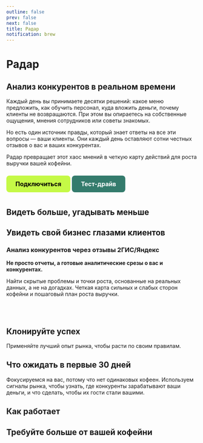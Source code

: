 ```yaml
---
outline: false
prev: false
next: false
title: Радар
notification: brew
---
```


# Радар

## Анализ конкурентов в реальном времени

Каждый день вы принимаете десятки решений: какое меню предложить, как обучить персонал, куда вложить деньги, почему клиенты не возвращаются. При этом вы опираетесь на собственные ощущения, мнения сотрудников или советы знакомых. 

Но есть один источник правды, который знает ответы на все эти вопросы — ваши клиенты. Они каждый день оставляют сотни честных отзывов о вас и ваших конкурентах. 

Радар превращает этот хаос мнений в четкую карту действий для роста выручки вашей кофейни.

<div class="button-group">
  <a href="/brew/reports" class="btn btn-primary" rel="noopener noreferrer"><strong>Подключиться</strong></a>
  <a href="/invest/sim" class="btn btn-secondary" rel="noopener noreferrer">Тест-драйв</a>
</div>

## Видеть больше, угадывать меньше

<RadarStrategyTabs />

## Увидеть свой бизнес глазами клиентов

### Анализ конкурентов через отзывы 2ГИС/Яндекс

**Не просто отчеты, а готовые аналитические срезы о вас и конкурентах.**

Найти скрытые проблемы и точки роста, основанные на реальных данных, а не на догадках. Четкая карта сильных и слабых сторон кофейни и пошаговый план роста выручки. 

<br><br>

<RadarReport />

## Клонируйте успех

Применяйте лучший опыт рынка, чтобы расти по своим правилам.

<BrandCards />

## Что ожидать в первые 30 дней

Фокусируемся на вас, потому что нет одинаковых кофеен. Используем сигналы рынка, чтобы узнать, где конкуренты зарабатывают ваши деньги, и что сделать, чтобы их гости стали вашими. 
<br>

<BrewFirst30Days />

## Как работает

<DialogsHowItWorks />

## Требуйте больше от вашей кофейни

<RadarForm />

<style>
/* --- СТИЛИ ДЛЯ ТАБЛИЦ --- */

/* Контейнер таблицы оборачиваем для скролла */
.radar-signals-table {
  overflow-x: auto;
  -webkit-overflow-scrolling: touch;
}

/* Общие правила для таблицы "Сигналы Радара" */
.radar-signals-table table {
  width: 100%;
  /* Минимальная ширина гарантирует, что таблица не сожмется и появится скролл на мобильных */
  min-width: 650px; 
  table-layout: fixed;
  border-collapse: collapse;
}

/* Стили для ячеек для аккуратного вида */
.radar-signals-table th,
.radar-signals-table td {
  padding: 12px 15px;
  vertical-align: top; /* Выравнивание по верху — лучший вариант при разной высоте строк */
  text-align: left;
}

/* Столбец 1 ("Период"): Фиксированная ширина, без переноса */
.radar-signals-table td:nth-child(1) {
  width: 130px;
  white-space: nowrap;
}

/* Столбец 2 ("Сигнал Радара"): ГЛАВНОЕ ИЗМЕНЕНИЕ. 
   Убираем сложное ограничение по строкам и просто разрешаем тексту свободно переноситься. */
.radar-signals-table td:nth-child(2) {
  width: 350px;
  white-space: normal; /* Разрешаем перенос текста */
  word-break: break-word; /* Разрешаем перенос для длинных слов */
}

/* Столбец 3 ("Статус"): Фиксированная ширина, без переноса */
.radar-signals-table td:nth-child(3) {
  width: 170px;
  white-space: nowrap;
}

/* Таблица сравнения "ДО/ПОСЛЕ" (остается без изменений) */
.comparison-table table {
  table-layout: fixed;
  width: 100%;
}
.comparison-table td {
  width: 50%;
  word-break: break-word;
}

/* --- ОБЩИЕ СТИЛИ ДЛЯ ВСЕХ КНОПОК (остаются без изменений) --- */
.btn {
  display: inline-block;
  padding: 12px 24px;
  border-radius: 8px;
  font-weight: 700;
  font-size: 16px;
  text-align: center;
  text-decoration: none;
  transition: all 0.3s ease;
  cursor: pointer;
  border: none;
  margin: 10px 0;
}

.btn:hover {
  transform: translateY(-2px);
  text-decoration: none !important;
}

/* --- СТИЛЬ 1: ОСНОВНАЯ КНОПКА (ЯРКАЯ) --- */
.btn-primary {
  background-color: #C5F946; /* Яркий лаймовый */
  color: #000 !important;
}

.btn-primary:hover {
  background-color: #347b6c; /* Темный при наведении */
  color: white !important;
}

/* --- СТИЛЬ 2: ВТОРОСТЕПЕННАЯ КНОПКА (ТЕМНАЯ) --- */
.btn-secondary {
  background-color: #347b6c; /* Темный */
  color: white !important;
}

.btn-secondary:hover {
  background-color: #C5F946; /* Яркий при наведении */
  color: #000 !important;
}

/* --- Контейнер для отдельной кнопки --- */
.start-button-container {
  margin: 20px 0;
  text-align: left;
}

.start-button-container .btn {
  display: inline-block;
  margin: 0;
}
</style>

<style>
/* --- ОБЩИЕ СТИЛИ ДЛЯ ВСЕХ КНОПОК --- */
.btn {
  display: inline-block;
  padding: 12px 24px;
  border-radius: 8px;
  font-weight: 700;
  font-size: 16px;
  text-align: center;
  text-decoration: none;
  transition: all 0.3s ease;
  cursor: pointer;
  border: none;
  margin: 10px 0;
}

.btn:hover {
  transform: translateY(-2px);
  text-decoration: none !important;
}

/* --- СТИЛЬ ОСНОВНОЙ КНОПКИ (ЯРКАЯ) --- */
.btn-primary {
  background-color: #C5F946; /* Яркий лаймовый */
  color: #000 !important;
}

.btn-primary:hover {
  background-color: #347b6c; /* Темный при наведении */
  color: white !important;
}

/* --- Контейнер для отдельной кнопки --- */
.start-button-container {
  margin: 20px 0;
  text-align: left;
}

.start-button-container .btn {
  display: inline-block;
  margin: 0;
}
</style>
